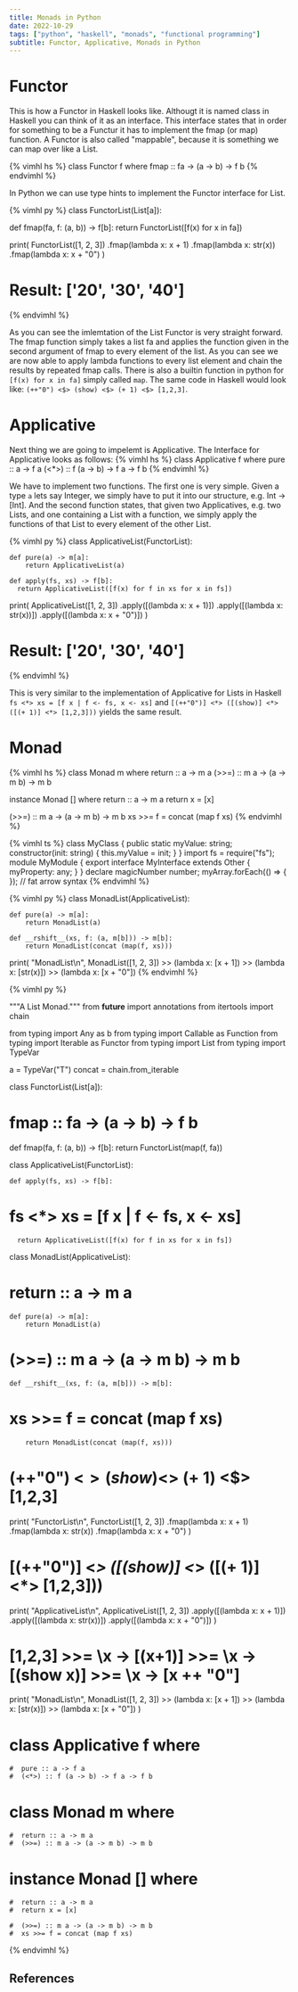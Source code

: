 ```yaml
---
title: Monads in Python
date: 2022-10-29
tags: ["python", "haskell", "monads", "functional programming"]
subtitle: Functor, Applicative, Monads in Python
---
```



# Functor

This is how a Functor in Haskell looks like. Althougt it is named class in Haskell you can think of it as an interface. This interface states that in order for something to be a Functur it has to implement the fmap (or map) function. A Functor is also called "mappable", because it is something we can map over like a List.

{% vimhl hs %}
class Functor f where
  fmap :: fa -> (a -> b) -> f b
{% endvimhl %}

In Python we can use type hints to implement the Functor interface for List.


{% vimhl py %}
class FunctorList(List[a]):

  def fmap(fa, f: (a, b)) -> f[b]:
      return FunctorList([f(x) for x in fa])

print(
  FunctorList([1, 2, 3])
    .fmap(lambda x: x + 1)
    .fmap(lambda x: str(x))
    .fmap(lambda x: x + "0")
)

# Result: ['20', '30', '40']
{% endvimhl %}

As you can see the imlemtation of the List Functor is very straight forward. The fmap function simply takes a list fa and applies the function given in the second argument of fmap to every element of the list. As you can see we are now able to apply lambda functions to every list element and chain the results by repeated fmap calls. There is also a builtin function in python for `[f(x) for x in fa]` simply called `map`. The same code in Haskell would look like: `(++"0") <$> (show) <$> (+ 1) <$> [1,2,3]`.

# Applicative

Next thing we are going to impelemt is Applicative. The Interface for Applicative looks as follows:
{% vimhl hs %}
class Applicative f where
  pure :: a -> f a
  (<*>) :: f (a -> b) -> f a -> f b
{% endvimhl %}

We have to implement two functions. The first one is very simple. Given a type `a` lets say Integer, we simply have to put it into our structure, e.g. Int -> [Int]. And the second function states, that given two Applicatives, e.g. two Lists, and one containing a List with a function, we simply apply the functions of that List to every element of the other List.


{% vimhl py %}
class ApplicativeList(FunctorList):

    def pure(a) -> m[a]:
        return ApplicativeList(a)

    def apply(fs, xs) -> f[b]:
      return ApplicativeList([f(x) for f in xs for x in fs])

print(
  ApplicativeList([1, 2, 3])
    .apply([(lambda x: x + 1)])
    .apply([(lambda x: str(x))])
    .apply([(lambda x: x + "0")])
)

# Result: ['20', '30', '40']
{% endvimhl %}

This is very similar to the implementation of Applicative for Lists in Haskell `fs <*> xs = [f x | f <- fs, x <- xs]` and `[(++"0")] <*> ([(show)] <*> ([(+ 1)] <*> [1,2,3]))` yields the same result.

# Monad

{% vimhl hs %}
class Monad m where
  return :: a -> m a
  (>>=) :: m a -> (a -> m b) -> m b

instance Monad [] where
  return :: a -> m a
  return x = [x]

  (>>=) :: m a -> (a -> m b) -> m b
  xs >>= f = concat (map f xs)
{% endvimhl %}


{% vimhl ts %}
class MyClass {
  public static myValue: string;
  constructor(init: string) {
    this.myValue = init;
  }
}
import fs = require("fs");
module MyModule {
  export interface MyInterface extends Other {
    myProperty: any;
  }
}
declare magicNumber number;
myArray.forEach(() => { }); // fat arrow syntax
{% endvimhl %}

{% vimhl py %}
class MonadList(ApplicativeList):

    def pure(a) -> m[a]:
        return MonadList(a)

    def __rshift__(xs, f: (a, m[b])) -> m[b]:
        return MonadList(concat (map(f, xs)))

print(
  "MonadList\n",
  MonadList([1, 2, 3])
    >> (lambda x: [x + 1])
    >> (lambda x: [str(x)])
    >> (lambda x: [x + "0"])
{% endvimhl %}




{% vimhl py %}


"""A List Monad."""
from __future__ import annotations
from itertools import chain

from typing import Any as b
from typing import Callable as Function
from typing import Iterable as Functor
from typing import List
from typing import TypeVar

a = TypeVar("T")
concat = chain.from_iterable

class FunctorList(List[a]):

#  fmap :: fa -> (a -> b) -> f b
  def fmap(fa, f: (a, b)) -> f[b]:
      return FunctorList(map(f, fa))

class ApplicativeList(FunctorList):

    def apply(fs, xs) -> f[b]:
#                fs <*> xs = [f x | f <- fs, x <- xs]
      return ApplicativeList([f(x) for f in xs for x in fs])

class MonadList(ApplicativeList):

#  return :: a  -> m a
    def pure(a) -> m[a]:
        return MonadList(a)

#        (>>=) :: m a -> (a -> m b) -> m b
    def __rshift__(xs, f: (a, m[b])) -> m[b]:
#             xs >>= f = concat (map f xs)
        return MonadList(concat (map(f, xs)))



# (++"0") <$> (show) <$> (+ 1) <$> [1,2,3]
print(
  "FunctorList\n",
  FunctorList([1, 2, 3])
    .fmap(lambda x: x + 1)
    .fmap(lambda x: str(x))
    .fmap(lambda x: x + "0")
)



# [(++"0")] <*> ([(show)] <*> ([(+ 1)] <*> [1,2,3]))
print(
  "ApplicativeList\n",
  ApplicativeList([1, 2, 3])
    .apply([(lambda x: x + 1)])
    .apply([(lambda x: str(x))])
    .apply([(lambda x: x + "0")])
)


 #  [1,2,3] >>= \x -> [(x+1)] >>= \x -> [(show x)] >>= \x -> [x ++ "0"]
print(
  "MonadList\n",
  MonadList([1, 2, 3])
    >> (lambda x: [x + 1])
    >> (lambda x: [str(x)])
    >> (lambda x: [x + "0"])
)



#  class Applicative f where
    #  pure :: a -> f a
    #  (<*>) :: f (a -> b) -> f a -> f b


#  class Monad m where
    #  return :: a -> m a
    #  (>>=) :: m a -> (a -> m b) -> m b


#  instance Monad [] where
    #  return :: a -> m a
    #  return x = [x]

    #  (>>=) :: m a -> (a -> m b) -> m b
    #  xs >>= f = concat (map f xs)

{% endvimhl %}

## References
[^1]: [Purity of runST is finally proven](https://www.reddit.com/r/haskell/comments/679jd3/purity_of_runst_is_finally_proven)
